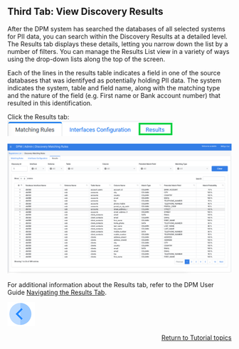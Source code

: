 ## Third Tab: View Discovery Results

After the DPM system has searched the databases of all selected systems for PII data, you can search within the Discovery Results at a detailed level. The Results tab displays these details, letting you narrow down the list by a number of filters. You can manage the Results List view in a variety of ways using the drop-down lists along the top of the screen. 

Each of the lines in the results table indicates a field in one of the source databases that was identifyed as potentially holding PII data. The system indicates the system, table and field name, along with the matching type and the nature of the field (e.g. First name or Bank account number) that resulted in this identification. 

Click the Results tab:  ![image](../images/07_Discovery_Results_Tab.png)

![image](../images/07_Discovery_Results.png)

For additional information about the Results tab, refer to the DPM User Guide [Navigating the Results Tab](/articles/DPM/02_Admin_Module/15_9_Discovery_Navigating_Results_Tab.md).



[![Previous](../images/Previous.png)](05_Discovery_SubmitDiscoveryRequest.md)[<p align="right"> Return to Tutorial topics</p>](../README.md#data-subject-requests)
